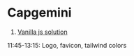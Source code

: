 # Capgemini

1. [Vanilla js solution](./vanilla/dist/index.html)

11:45-13:15: Logo, favicon, tailwind colors